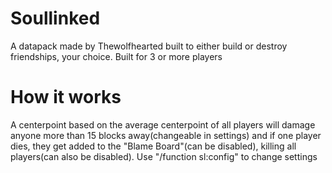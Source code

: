 # Soullinked
A datapack made by Thewolfhearted built to either build or destroy friendships, your choice. Built for 3 or more players
# How it works
A centerpoint based on the average centerpoint of all players will damage anyone more than 15 blocks away(changeable in settings) and if one player dies, 
they get added to the "Blame Board"(can be disabled), killing all players(can also be disabled). Use "/function sl:config" to change settings
